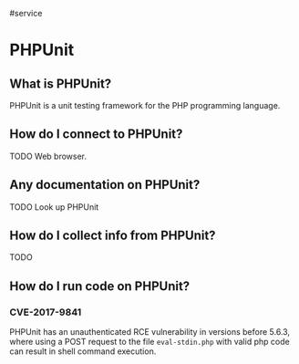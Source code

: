 #service

# PHPUnit
## What is PHPUnit?
PHPUnit is a unit testing framework for the PHP programming language.

## How do I connect to PHPUnit?
TODO Web browser.

## Any documentation on PHPUnit?
TODO Look up PHPUnit

## How do I collect info from PHPUnit?
TODO

## How do I run code on PHPUnit?
### CVE-2017-9841
PHPUnit has an unauthenticated RCE vulnerability in versions before 5.6.3, where using a POST request to the file `eval-stdin.php` with valid php code can result in shell command execution.